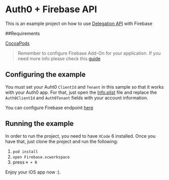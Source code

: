 # Auth0 + Firebase API

This is an example project on how to use [Delegation API](https://docs.auth0.com/auth-api#delegated) with Firebase

##Requirements

[CocoaPods](http://cocoapods.org)

> Remember to configure Firebase Add-On for your application. If you need more info please check this [guide](https://docs.auth0.com/server-apis/firebase)

## Configuring the example

You must set your Auht0 `ClientId` and `Tenant` in this sample so that it works with your Auth0 app. For that, just open the [Info.plist](FirebaseExample/Info.plist) file and replace the `Auth0ClientId` and `Auth0Tenant` fields with your account information.

You can configure Firebase endpoint [here](FirebaseExample/ViewController.swift#L25)


## Running the example

In order to run the project, you need to have `XCode` 6 installed.
Once you have that, just clone the project and run the following:

1. `pod install`
2. `open Firebase.xcworkspace` 
3.  press `⌘ + R`

Enjoy your iOS app now :).
